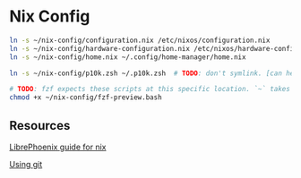 # Nix Config

```sh
ln -s ~/nix-config/configuration.nix /etc/nixos/configuration.nix
ln -s ~/nix-config/hardware-configuration.nix /etc/nixos/hardware-configuration.nix
ln -s ~/nix-config/home.nix ~/.config/home-manager/home.nix

ln -s ~/nix-config/p10k.zsh ~/.p10k.zsh  # TODO: don't symlink. [can help](https://discourse.nixos.org/t/configuring-powerleve10k-with-nixos-flakes-and-home-manager/41984).

# TODO: fzf expects these scripts at this specific location. `~` takes away part of the absolute path but it is still hanging and easy to break.
chmod +x ~/nix-config/fzf-preview.bash
```

## Resources
[LibrePhoenix guide for nix](https://librephoenix.com/2023-10-08-why-you-should-use-nixos.html)

[Using git](https://dev.to/raymondgh/day-5-syncing-nix-config-across-laptop-and-desktop-1i41)
